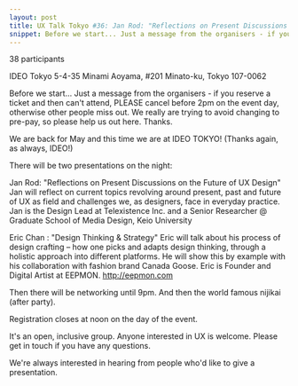 ```yaml
---
layout: post
title: UX Talk Tokyo #36: Jan Rod: "Reflections on Present Discussions on the Future of UX Design" & Eric Chan : "Design Thinking & Strategy"
snippet: Before we start... Just a message from the organisers - if you reserve a ticket and then can't ...
---
```

38 participants

IDEO Tokyo 5-4-35 Minami Aoyama, #201 Minato-ku, Tokyo 107-0062

Before we start...
Just a message from the organisers - if you reserve a ticket and then can't attend, PLEASE cancel before 2pm on the event day, otherwise other people miss out. We really are trying to avoid changing to pre-pay, so please help us out here. Thanks.

We are back for May and this time we are at IDEO TOKYO! (Thanks again, as always, IDEO!)

There will be two presentations on the night:

Jan Rod: "Reflections on Present Discussions on the Future of UX Design"
Jan will reflect on current topics revolving around present, past and future of UX as field and challenges we, as designers, face in everyday practice. Jan is the Design Lead at Telexistence Inc. and a Senior Researcher @ Graduate School of Media Design, Keio University

Eric Chan : "Design Thinking & Strategy"
Eric will talk about his process of design crafting – how one picks and adapts design thinking, through a holistic approach into different platforms. He will show this by example with his collaboration with fashion brand Canada Goose. Eric is Founder and Digital Artist at EEPMON. http://eepmon.com

Then there will be networking until 9pm. And then the world famous nijikai (after party).

Registration closes at noon on the day of the event.

It's an open, inclusive group. Anyone interested in UX is welcome. Please get in touch if you have any questions.

We're always interested in hearing from people who'd like to give a presentation.

